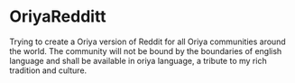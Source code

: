 # OriyaRedditt
Trying to create a Oriya version of Reddit for all Oriya communities around the world. The community will not be bound by the boundaries of english language and shall be available in oriya language, a tribute to my rich tradition and culture.
